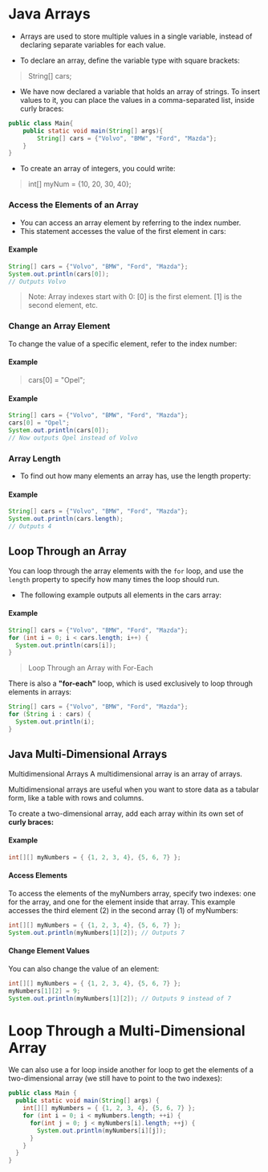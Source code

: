# Java Arrays
- Arrays are used to store multiple values in a single variable, instead of declaring separate variables for each value.

- To declare an array, define the variable type with square brackets:

>String[] cars;

- We have now declared a variable that holds an array of strings. To insert values to it, you can place the values in a comma-separated list, inside curly braces:
```java
public class Main{
    public static void main(String[] args){
        String[] cars = {"Volvo", "BMW", "Ford", "Mazda"};  
    }
}
```

- To create an array of integers, you could write:

>int[] myNum = {10, 20, 30, 40};

### Access the Elements of an Array
- You can access an array element by referring to the index number.
- This statement accesses the value of the first element in cars:

#### Example
```java
String[] cars = {"Volvo", "BMW", "Ford", "Mazda"};
System.out.println(cars[0]);
// Outputs Volvo
```

>Note: Array indexes start with 0: [0] is the first element. [1] is the second element, etc.

### Change an Array Element
To change the value of a specific element, refer to the index number:

#### Example

> cars[0] = "Opel";

#### Example
```java
String[] cars = {"Volvo", "BMW", "Ford", "Mazda"};
cars[0] = "Opel";
System.out.println(cars[0]);
// Now outputs Opel instead of Volvo
```


### Array Length
- To find out how many elements an array has, use the length property:

#### Example
```java
String[] cars = {"Volvo", "BMW", "Ford", "Mazda"};
System.out.println(cars.length);
// Outputs 4
```
## Loop Through an Array

You can loop through the array elements with the `for` loop, and use the `length` property to specify how many times the loop should run.

- The following example outputs all elements in the cars array:

#### Example 

```java
String[] cars = {"Volvo", "BMW", "Ford", "Mazda"};
for (int i = 0; i < cars.length; i++) {
  System.out.println(cars[i]);
}
```
>Loop Through an Array with For-Each

There is also a **"for-each"** loop, which is used exclusively to loop through elements in arrays:

```java
String[] cars = {"Volvo", "BMW", "Ford", "Mazda"};
for (String i : cars) {
  System.out.println(i);
}
```

## Java Multi-Dimensional Arrays

Multidimensional Arrays
A multidimensional array is an array of arrays.

Multidimensional arrays are useful when you want to store data as a tabular form, like a table with rows and columns.

To create a two-dimensional array, add each array within its own set of **curly braces:**

#### Example 
```java
int[][] myNumbers = { {1, 2, 3, 4}, {5, 6, 7} };
```
#### Access Elements
To access the elements of the myNumbers array, specify two indexes: one for the array, and one for the element inside that array. This example accesses the third element (2) in the second array (1) of myNumbers:

```java
int[][] myNumbers = { {1, 2, 3, 4}, {5, 6, 7} };
System.out.println(myNumbers[1][2]); // Outputs 7
```

#### Change Element Values
You can also change the value of an element:

```java
int[][] myNumbers = { {1, 2, 3, 4}, {5, 6, 7} };
myNumbers[1][2] = 9;
System.out.println(myNumbers[1][2]); // Outputs 9 instead of 7
```

# Loop Through a Multi-Dimensional Array
We can also use a for loop inside another for loop to get the elements of a two-dimensional array (we still have to point to the two indexes):

```java
public class Main {
  public static void main(String[] args) {
    int[][] myNumbers = { {1, 2, 3, 4}, {5, 6, 7} };
    for (int i = 0; i < myNumbers.length; ++i) {
      for(int j = 0; j < myNumbers[i].length; ++j) {
        System.out.println(myNumbers[i][j]);
      }
    }
  }
}
```